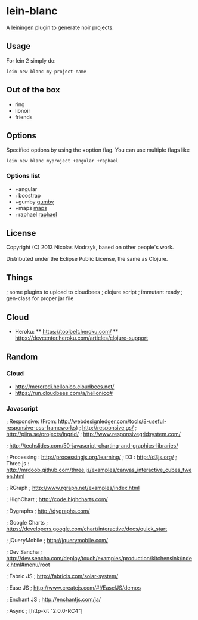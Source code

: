 # lein-blanc

A [leiningen](https://github.com/technomancy/leiningen) plugin to generate noir projects. 

## Usage

For lein 2 simply do:

```
lein new blanc my-project-name
```
## Out of the box

* ring
* libnoir
* friends

## Options

Specified options by using the +option flag.
You can use multiple flags like

    lein new blanc myproject +angular +raphael

### Options list

* +angular
* +boostrap 
* +gumby [gumby](http://gumbyframework.com/demo)
* +maps [maps](http://jquery-ui-map.googlecode.com/svn/trunk/demos/jquery-google-maps-basic-example.html)
* +raphael [raphael](http://g.raphaeljs.com/)

## License

Copyright (C) 2013 Nicolas Modrzyk, based on other people's work.

Distributed under the Eclipse Public License, the same as Clojure.

## Things 
; some plugins to upload to cloudbees
; clojure script
; immutant ready
; gen-class for proper jar file

## Cloud

* Heroku: 
** https://toolbelt.heroku.com/
** https://devcenter.heroku.com/articles/clojure-support

## Random

### Cloud
* http://mercredi.hellonico.cloudbees.net/
* https://run.cloudbees.com/a/hellonico#

### Javascript

; Responsive: (From: http://webdesignledger.com/tools/8-useful-responsive-css-frameworks)
; http://responsive.gs/
; http://piira.se/projects/ingrid/
; http://www.responsivegridsystem.com/

; http://techslides.com/50-javascript-charting-and-graphics-libraries/

; Processing : http://processingjs.org/learning/
; D3 : http://d3js.org/
; Three.js : http://mrdoob.github.com/three.js/examples/canvas_interactive_cubes_tween.html

; RGraph
; http://www.rgraph.net/examples/index.html

; HighChart
; http://code.highcharts.com/

; Dygraphs
; http://dygraphs.com/

; Google Charts
; https://developers.google.com/chart/interactive/docs/quick_start

; jQueryMobile
; http://jquerymobile.com/

; Dev Sancha
; http://dev.sencha.com/deploy/touch/examples/production/kitchensink/index.html#menu/root

; Fabric JS
; http://fabricjs.com/solar-system/

; Ease JS
; http://www.createjs.com/#!/EaselJS/demos

; Enchant JS
; http://enchantjs.com/ja/

; Async
; [http-kit "2.0.0-RC4"]